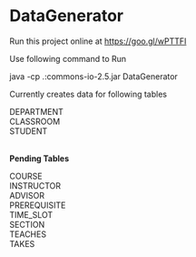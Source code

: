 # DataGenerator

Run this project online at https://goo.gl/wPTTFI

Use following command to Run 

java -cp .:commons-io-2.5.jar DataGenerator

Currently creates data for following tables

DEPARTMENT<br>
CLASSROOM<br>
STUDENT<br>


<br><b>Pending Tables</b><br>

COURSE<br>
INSTRUCTOR<br>
ADVISOR<br>
PREREQUISITE<br>
TIME_SLOT<br>
SECTION<br>
TEACHES<br>
TAKES<br>
